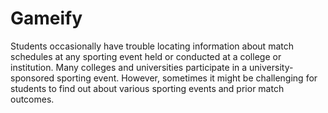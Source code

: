 # Gameify
Students occasionally have trouble locating information about match schedules at any sporting event held or conducted at a college or institution.
Many colleges and universities participate in a university-sponsored sporting event. However, sometimes it might be challenging for students to find out about various sporting events and prior match outcomes.
